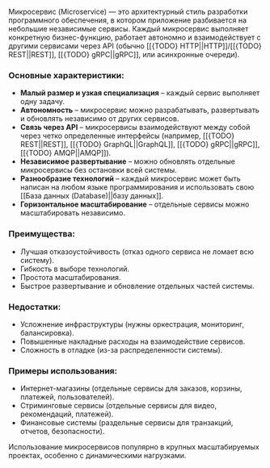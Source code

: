Микросервис (Microservice) — это архитектурный стиль разработки программного обеспечения, в котором приложение разбивается на небольшие независимые сервисы. Каждый микросервис выполняет конкретную бизнес-функцию, работает автономно и взаимодействует с другими сервисами через API (обычно [[{TODO} HTTP||HTTP]]/[[{TODO} REST||REST]], [[{TODO} gRPC||gRPC]], или асинхронные очереди).


### Основные характеристики:

- **Малый размер и узкая специализация** – каждый сервис выполняет одну задачу.
- **Автономность** – микросервис можно разрабатывать, развертывать и обновлять независимо от других сервисов.
- **Связь через API** – микросервисы взаимодействуют между собой через четко определенные интерфейсы (например, [[{TODO} REST||REST]], [[{TODO} GraphQL||GraphQL]], [[{TODO} gRPC||gRPC]], [[{TODO} AMQP||AMQP]]).
- **Независимое развертывание** – можно обновлять отдельные микросервисы без остановки всей системы.
- **Разнообразие технологий** – каждый микросервис может быть написан на любом языке программирования и использовать свою [[База данных (Database)||базу данных]].
- **Горизонтальное масштабирование** – отдельные сервисы можно масштабировать независимо.

### Преимущества:

- Лучшая отказоустойчивость (отказ одного сервиса не ломает всю систему).
- Гибкость в выборе технологий.
- Простота масштабирования.
- Быстрое развертывание и обновление отдельных частей системы.

### Недостатки:

- Усложнение инфраструктуры (нужны оркестрация, мониторинг, балансировка).
- Повышенные накладные расходы на взаимодействие сервисов.
- Сложность в отладке (из-за распределенности системы).


### Примеры использования:

- Интернет-магазины (отдельные сервисы для заказов, корзины, платежей, пользователей).
- Стриминговые сервисы (отдельные сервисы для видео, рекомендаций, платежей).
- Финансовые системы (раздельные сервисы для транзакций, отчетов, безопасности).


Использование микросервисов популярно в крупных масштабируемых проектах, особенно с динамическими нагрузками.